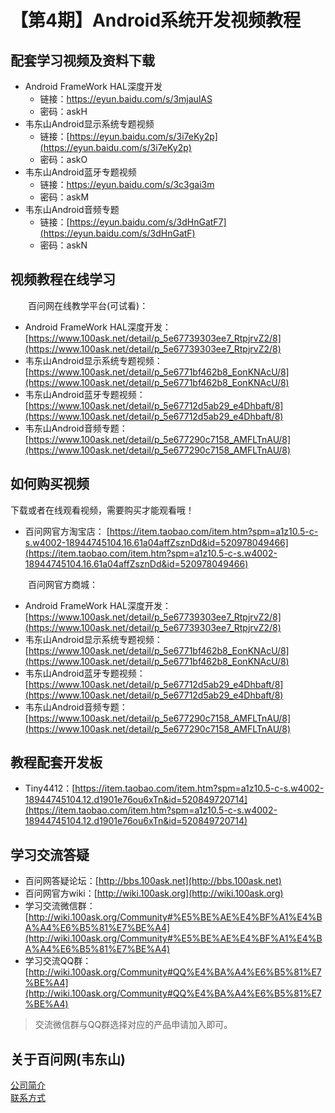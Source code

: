 # 【第4期】Android系统开发视频教程
## 配套学习视频及资料下载
- Android FrameWork HAL深度开发
  - 链接：https://eyun.baidu.com/s/3mjaulAS
  - 密码：askH
- 韦东山Android显示系统专题视频
  - 链接：[https://eyun.baidu.com/s/3i7eKy2p](https://eyun.baidu.com/s/3i7eKy2p)
  - 密码：askO
- 韦东山Android蓝牙专题视频
  - 链接：https://eyun.baidu.com/s/3c3gai3m
  - 密码：askM
- 韦东山Android音频专题
  - 链接：[https://eyun.baidu.com/s/3dHnGatF7](https://eyun.baidu.com/s/3dHnGatF)
  - 密码：askN

## 视频教程在线学习
&emsp;&emsp;百问网在线教学平台(可试看)：<br>
- Android FrameWork HAL深度开发： [https://www.100ask.net/detail/p_5e67739303ee7_RtpjrvZ2/8](https://www.100ask.net/detail/p_5e67739303ee7_RtpjrvZ2/8)
-  韦东山Android显示系统专题视频： [https://www.100ask.net/detail/p_5e6771bf462b8_EonKNAcU/8](https://www.100ask.net/detail/p_5e6771bf462b8_EonKNAcU/8)
- 韦东山Android蓝牙专题视频： [https://www.100ask.net/detail/p_5e67712d5ab29_e4Dhbaft/8](https://www.100ask.net/detail/p_5e67712d5ab29_e4Dhbaft/8)
- 韦东山Android音频专题： [https://www.100ask.net/detail/p_5e677290c7158_AMFLTnAU/8](https://www.100ask.net/detail/p_5e677290c7158_AMFLTnAU/8)

## 如何购买视频
下载或者在线观看视频，需要购买才能观看哦！<br>
- 百问网官方淘宝店： [https://item.taobao.com/item.htm?spm=a1z10.5-c-s.w4002-18944745104.16.61a04affZsznDd&id=520978049466](https://item.taobao.com/item.htm?spm=a1z10.5-c-s.w4002-18944745104.16.61a04affZsznDd&id=520978049466)

&emsp;&emsp;百问网官方商城：<br>
- Android FrameWork HAL深度开发： [https://www.100ask.net/detail/p_5e67739303ee7_RtpjrvZ2/8](https://www.100ask.net/detail/p_5e67739303ee7_RtpjrvZ2/8)
-  韦东山Android显示系统专题视频： [https://www.100ask.net/detail/p_5e6771bf462b8_EonKNAcU/8](https://www.100ask.net/detail/p_5e6771bf462b8_EonKNAcU/8)
- 韦东山Android蓝牙专题视频： [https://www.100ask.net/detail/p_5e67712d5ab29_e4Dhbaft/8](https://www.100ask.net/detail/p_5e67712d5ab29_e4Dhbaft/8)
- 韦东山Android音频专题： [https://www.100ask.net/detail/p_5e677290c7158_AMFLTnAU/8](https://www.100ask.net/detail/p_5e677290c7158_AMFLTnAU/8)

## 教程配套开发板
- Tiny4412：[https://item.taobao.com/item.htm?spm=a1z10.5-c-s.w4002-18944745104.12.d1901e76ou6xTn&id=520849720714](https://item.taobao.com/item.htm?spm=a1z10.5-c-s.w4002-18944745104.12.d1901e76ou6xTn&id=520849720714)

## 学习交流答疑
- 百问网答疑论坛：[http://bbs.100ask.net](http://bbs.100ask.net)
- 百问网官方wiki：[http://wiki.100ask.org](http://wiki.100ask.org)
- 学习交流微信群：[http://wiki.100ask.org/Community#%E5%BE%AE%E4%BF%A1%E4%BA%A4%E6%B5%81%E7%BE%A4](http://wiki.100ask.org/Community#%E5%BE%AE%E4%BF%A1%E4%BA%A4%E6%B5%81%E7%BE%A4)
- 学习交流QQ群：  [http://wiki.100ask.org/Community#QQ%E4%BA%A4%E6%B5%81%E7%BE%A4](http://wiki.100ask.org/Community#QQ%E4%BA%A4%E6%B5%81%E7%BE%A4)

> 交流微信群与QQ群选择对应的产品申请加入即可。

## 关于百问网(韦东山)
[公司简介](http://weidongshan.gitee.io/informationdownloadcenter/documentation/AboutUs/aboutus.html)  <br>
[联系方式](http://weidongshan.gitee.io/informationdownloadcenter/documentation/AboutUs/aboutus.html#id2)
